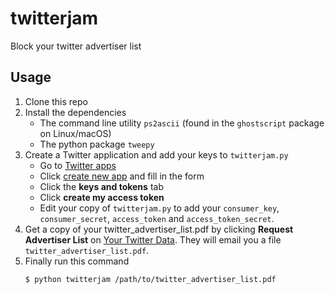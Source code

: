 # twitterjam

Block your twitter advertiser list

## Usage

 1. Clone this repo
 2. Install the dependencies
    - The command line utility `ps2ascii` (found in the `ghostscript` package
      on Linux/macOS)
    - The python package `tweepy`
 3. Create a Twitter application and add your keys to `twitterjam.py`
    - Go to [Twitter apps](https://apps.twitter.com/)
    - Click [create new app](https://apps.twitter.com/app/new) and fill in the
      form
    - Click the **keys and tokens** tab
    - Click **create my access token**
    - Edit your copy of `twitterjam.py` to add your `consumer_key`,
      `consumer_secret`, `access_token` and `access_token_secret`. 
 4. Get a copy of your twitter_advertiser_list.pdf by clicking **Request
    Advertiser List** on [Your Twitter
    Data](https://twitter.com/settings/your_twitter_data). They will email you a file `twitter_advertiser_list.pdf`.
 5. Finally run this command
    ```bash
    $ python twitterjam /path/to/twitter_advertiser_list.pdf
    ```
